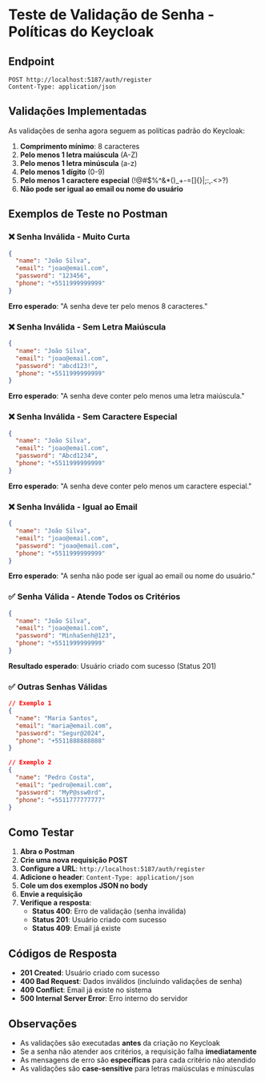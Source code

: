 # Teste de Validação de Senha - Políticas do Keycloak

## Endpoint
```
POST http://localhost:5187/auth/register
Content-Type: application/json
```

## Validações Implementadas

As validações de senha agora seguem as políticas padrão do Keycloak:

1. **Comprimento mínimo**: 8 caracteres
2. **Pelo menos 1 letra maiúscula** (A-Z)
3. **Pelo menos 1 letra minúscula** (a-z)
4. **Pelo menos 1 dígito** (0-9)
5. **Pelo menos 1 caractere especial** (!@#$%^&*()_+-=[]{}|;:,.<>?)
6. **Não pode ser igual ao email ou nome do usuário**

## Exemplos de Teste no Postman

### ❌ Senha Inválida - Muito Curta
```json
{
  "name": "João Silva",
  "email": "joao@email.com",
  "password": "123456",
  "phone": "+5511999999999"
}
```
**Erro esperado**: "A senha deve ter pelo menos 8 caracteres."

### ❌ Senha Inválida - Sem Letra Maiúscula
```json
{
  "name": "João Silva",
  "email": "joao@email.com",
  "password": "abcd123!",
  "phone": "+5511999999999"
}
```
**Erro esperado**: "A senha deve conter pelo menos uma letra maiúscula."

### ❌ Senha Inválida - Sem Caractere Especial
```json
{
  "name": "João Silva",
  "email": "joao@email.com",
  "password": "Abcd1234",
  "phone": "+5511999999999"
}
```
**Erro esperado**: "A senha deve conter pelo menos um caractere especial."

### ❌ Senha Inválida - Igual ao Email
```json
{
  "name": "João Silva",
  "email": "joao@email.com",
  "password": "joao@email.com",
  "phone": "+5511999999999"
}
```
**Erro esperado**: "A senha não pode ser igual ao email ou nome do usuário."

### ✅ Senha Válida - Atende Todos os Critérios
```json
{
  "name": "João Silva",
  "email": "joao@email.com",
  "password": "MinhaSenh@123",
  "phone": "+5511999999999"
}
```
**Resultado esperado**: Usuário criado com sucesso (Status 201)

### ✅ Outras Senhas Válidas
```json
// Exemplo 1
{
  "name": "Maria Santos",
  "email": "maria@email.com",
  "password": "Segur@2024",
  "phone": "+5511888888888"
}

// Exemplo 2
{
  "name": "Pedro Costa",
  "email": "pedro@email.com",
  "password": "MyP@ssw0rd",
  "phone": "+5511777777777"
}
```

## Como Testar

1. **Abra o Postman**
2. **Crie uma nova requisição POST**
3. **Configure a URL**: `http://localhost:5187/auth/register`
4. **Adicione o header**: `Content-Type: application/json`
5. **Cole um dos exemplos JSON no body**
6. **Envie a requisição**
7. **Verifique a resposta**:
   - **Status 400**: Erro de validação (senha inválida)
   - **Status 201**: Usuário criado com sucesso
   - **Status 409**: Email já existe

## Códigos de Resposta

- **201 Created**: Usuário criado com sucesso
- **400 Bad Request**: Dados inválidos (incluindo validações de senha)
- **409 Conflict**: Email já existe no sistema
- **500 Internal Server Error**: Erro interno do servidor

## Observações

- As validações são executadas **antes** da criação no Keycloak
- Se a senha não atender aos critérios, a requisição falha **imediatamente**
- As mensagens de erro são **específicas** para cada critério não atendido
- As validações são **case-sensitive** para letras maiúsculas e minúsculas